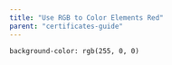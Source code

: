 ```yaml
---
title: "Use RGB to Color Elements Red"
parent: "certificates-guide"
---
```


    background-color: rgb(255, 0, 0)
